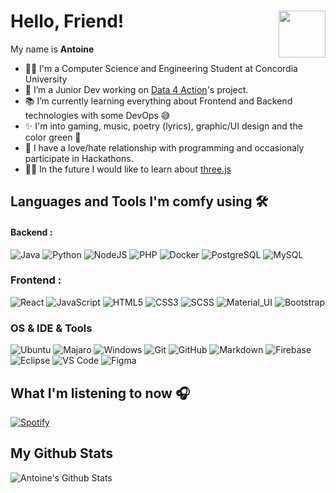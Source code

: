 # Hello, Friend! <img align="right" height="75px" src="https://cdn.discordapp.com/attachments/626937929121529896/820101529692405790/53bf53eb8b91d0990ddc32cbc30becee222.png">

My name is **Antoine**

<!--**AntoineAssal/AntoineAssal** is a ✨ _special_ ✨ repository because its `README.md` (this file) appears on your GitHub profile.-->

- 👨‍💻 I'm a Computer Science and Engineering Student at Concordia University
- 💼 I’m a Junior Dev working on [Data 4 Action](http://data4actions.com)'s project.
- 📚 I’m currently learning everything about Frontend and Backend technologies with some DevOps 😅
- ✨ I'm into gaming, music, poetry (lyrics), graphic/UI design and the color green 💚
- 🤡 I have a love/hate relationship with programming and occasionaly participate in Hackathons. 
- 👨‍💻 In the future I would like to learn about [three.js](https://github.com/mrdoob/three.js)


## Languages and Tools I'm comfy using 🛠 

#### Backend : <br />

![Java](https://img.shields.io/badge/-Java-05122A?style=flat&logo=Java&logoColor=FFA518)
![Python](http://img.shields.io/badge/-Python-05122A?style=flat&logo=python&logoColor=ffffff)
![NodeJS](http://img.shields.io/badge/-NodeJS-05122A?style=flat&logo=data:image/png;base64,iVBORw0KGgoAAAANSUhEUgAAAA4AAAAOCAMAAAAolt3jAAAAgVBMVEUzmTMzkTM0mDQslSwtlS00mzQAAAA7nTsymDIzmDMwmDAymTIzmDMzmTMzmDMzmDMzlzM0mTQzmTMzmTMzmTMzmTMzmTM0mjQ1nDUxlzEymDIzmTMzmTMzmTMzmTMzmTMwlzAzmTMzmTMzmTMzmTMzmTMzmTM0mTQzmTMzmTP///8ybrFJAAAAKXRSTlMAAAAAAAAAAAAAAA9RxlIRBjSR6/7vmzkIAyd21Nt8JwMauPwrKvlQxcV6L9IAAABUSURBVAjXY2RgZGTkYGQEUl8ZwUx2EAUSZfz0jVESSPEygMAXkIgiIyMbAwT8+v+fUeU/jAfkMzKqMjLDuX//k8ZFMwrNIjRnoDkS7AUZxqcQLwAA4+0cex8ENfMAAAAASUVORK5CYII=)
![PHP](http://img.shields.io/badge/-PHP-05122A?style=flat&logo=php&logoColor=4951aa)
![Docker](https://img.shields.io/badge/-Docker-05122A?style=flat&logo=docker&logoColor=2496ed)
![PostgreSQL](https://img.shields.io/badge/-PostgreSQL-05122A?style=flat&logo=postgresql&logoColor=0273B7)
![MySQL](http://img.shields.io/badge/-MySQL-05122A?style=flat&logo=mysql&logoColor=4479A1)


### Frontend : <br />

![React](https://img.shields.io/badge/-React-05122A?style=flat&logo=react)
![JavaScript](https://img.shields.io/badge/-JavaScript-05122A?style=flat&logo=javascript)
![HTML5](https://img.shields.io/badge/-HTML5-05122A?style=flatlogo=html5&logoColor=white)
![CSS3](https://img.shields.io/badge/-CSS3-05122A?style=flat&logo=css3)
![SCSS](https://img.shields.io/badge/-SCSS-05122A?style=flat&logo=SASS)
![Material_UI](https://img.shields.io/badge/-Material_UI-05122A?style=flat&logo=material-ui)
![Bootstrap](https://img.shields.io/badge/-Bootstrap-05122A?style=flat&logo=bootstrap)

### OS & IDE & Tools <br />

![Ubuntu](https://img.shields.io/badge/-Ubuntu-05122A?style=flat&logo=ubuntu)
![Majaro](https://img.shields.io/badge/-Manjaro-05122A?style=flat&logo=manjaro)
![Windows](https://img.shields.io/badge/-Windows-05122A?style=flat&logo=windows)
![Git](https://img.shields.io/badge/-Git-05122A?style=flat&logo=git)
![GitHub](https://img.shields.io/badge/-GitHub-05122A?style=flat&logo=github)
![Markdown](https://img.shields.io/badge/-Markdown-05122A?style=flat&logo=markdown)
![Firebase](https://img.shields.io/badge/-Firebase-05122A?style=flat-square&logo=Firebase)
![Eclipse](https://img.shields.io/badge/-Eclipse-05122A?style=flat&logo=eclipse-ide&logoColor=2C2255)
![VS Code](http://img.shields.io/badge/-VS%20Code-05122A?style=flat&logo=visual-studio-code&logoColor=ffffff)
![Figma](https://img.shields.io/badge/-Figma-05122A?style=flat&logo=Figma&logoColor=ffffff)




<!----------Currently playing song, using Novak's repo and spotitfy API  -->
## What I'm listening to now 🎧

[![Spotify](https://novatorem-antoineassal.vercel.app/api/spotify)](https://open.spotify.com/user/Antoine.assal)


<!-----------Github stats, using my instance of a vercel app running https://github.com/anuraghazra/github-readme-stats -->

## My Github Stats
 
 <img align="left" alt="Antoine's Github Stats" src="https://github-readme-stats-antoineassal.vercel.app/api?username=AntoineAssal&show_icons=true&hide_border=true&theme=gotham&count_private=true" />



